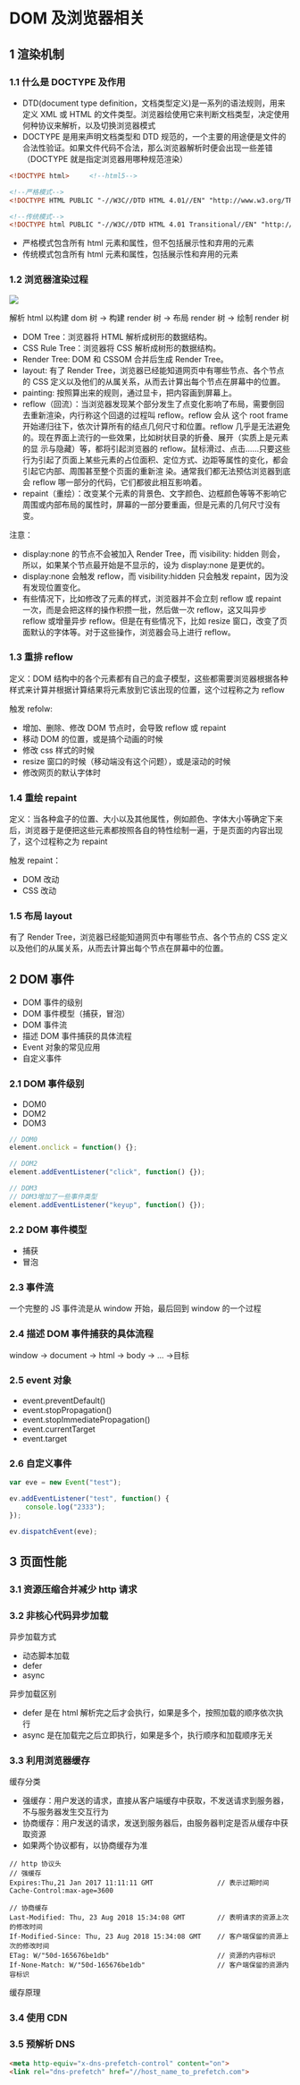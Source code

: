 # DOM 及浏览器相关

## 1 渲染机制

### 1.1 什么是 DOCTYPE 及作用

-   DTD(document type definition，文档类型定义)是一系列的语法规则，用来定义 XML 或 HTML 的文件类型。浏览器绘使用它来判断文档类型，决定使用何种协议来解析，以及切换浏览器模式
-   DOCTYPE 是用来声明文档类型和 DTD 规范的，一个主要的用途便是文件的合法性验证。如果文件代码不合法，那么浏览器解析时便会出现一些差错（DOCTYPE 就是指定浏览器用哪种规范渲染）

```html
<!DOCTYPE html>     <!--html5-->

<!--严格模式-->
<!DOCTYPE HTML PUBLIC "-//W3C//DTD HTML 4.01//EN" "http://www.w3.org/TR/html4/strict.dtd">

<!--传统模式-->
<!DOCTYPE html PUBLIC "-//W3C//DTD HTML 4.01 Transitional//EN" "http://www.w3.org/TR/html4/strict.dtd">
```

-   严格模式包含所有 html 元素和属性，但不包括展示性和弃用的元素
-   传统模式包含所有 html 元素和属性，包括展示性和弃用的元素

### 1.2 浏览器渲染过程

![](images/1_1.png)

解析 html 以构建 dom 树 -> 构建 render 树 -> 布局 render 树 -> 绘制 render 树

-   DOM Tree：浏览器将 HTML 解析成树形的数据结构。
-   CSS Rule Tree：浏览器将 CSS 解析成树形的数据结构。
-   Render Tree: DOM 和 CSSOM 合并后生成 Render Tree。
-   layout: 有了 Render Tree，浏览器已经能知道网页中有哪些节点、各个节点的 CSS 定义以及他们的从属关系，从而去计算出每个节点在屏幕中的位置。
-   painting: 按照算出来的规则，通过显卡，把内容画到屏幕上。
-   reflow（回流）：当浏览器发现某个部分发生了点变化影响了布局，需要倒回去重新渲染，内行称这个回退的过程叫 reflow。reflow 会从 <html> 这个 root frame 开始递归往下，依次计算所有的结点几何尺寸和位置。reflow 几乎是无法避免的。现在界面上流行的一些效果，比如树状目录的折叠、展开（实质上是元素的显 示与隐藏）等，都将引起浏览器的 reflow。鼠标滑过、点击……只要这些行为引起了页面上某些元素的占位面积、定位方式、边距等属性的变化，都会引起它内部、周围甚至整个页面的重新渲 染。通常我们都无法预估浏览器到底会 reflow 哪一部分的代码，它们都彼此相互影响着。
-   repaint（重绘）：改变某个元素的背景色、文字颜色、边框颜色等等不影响它周围或内部布局的属性时，屏幕的一部分要重画，但是元素的几何尺寸没有变。

注意：

-   display:none 的节点不会被加入 Render Tree，而 visibility: hidden 则会，所以，如果某个节点最开始是不显示的，设为 display:none 是更优的。
-   display:none 会触发 reflow，而 visibility:hidden 只会触发 repaint，因为没有发现位置变化。
-   有些情况下，比如修改了元素的样式，浏览器并不会立刻 reflow 或 repaint 一次，而是会把这样的操作积攒一批，然后做一次 reflow，这又叫异步 reflow 或增量异步 reflow。但是在有些情况下，比如 resize 窗口，改变了页面默认的字体等。对于这些操作，浏览器会马上进行 reflow。

### 1.3 重排 reflow

定义：DOM 结构中的各个元素都有自己的盒子模型，这些都需要浏览器根据各种样式来计算并根据计算结果将元素放到它该出现的位置，这个过程称之为 reflow

触发 refolw:

-   增加、删除、修改 DOM 节点时，会导致 reflow 或 repaint
-   移动 DOM 的位置，或是搞个动画的时候
-   修改 css 样式的时候
-   resize 窗口的时候（移动端没有这个问题），或是滚动的时候
-   修改网页的默认字体时

### 1.4 重绘 repaint

定义：当各种盒子的位置、大小以及其他属性，例如颜色、字体大小等确定下来后，浏览器于是便把这些元素都按照各自的特性绘制一遍，于是页面的内容出现了，这个过程称之为 repaint

触发 repaint：

-   DOM 改动
-   CSS 改动

### 1.5 布局 layout

有了 Render Tree，浏览器已经能知道网页中有哪些节点、各个节点的 CSS 定义以及他们的从属关系，从而去计算出每个节点在屏幕中的位置。

## 2 DOM 事件

-   DOM 事件的级别
-   DOM 事件模型（捕获，冒泡）
-   DOM 事件流
-   描述 DOM 事件捕获的具体流程
-   Event 对象的常见应用
-   自定义事件

### 2.1 DOM 事件级别

-   DOM0
-   DOM2
-   DOM3

```javascript
// DOM0
element.onclick = function() {};

// DOM2
element.addEventListener("click", function() {});

// DOM3
// DOM3增加了一些事件类型
element.addEventListener("keyup", function() {});
```

### 2.2 DOM 事件模型

-   捕获
-   冒泡

### 2.3 事件流

一个完整的 JS 事件流是从 window 开始，最后回到 window 的一个过程

### 2.4 描述 DOM 事件捕获的具体流程

window -> document -> html -> body -> ... ->目标

### 2.5 event 对象

-   event.preventDefault()
-   event.stopPropagation()
-   event.stopImmediatePropagation()
-   event.currentTarget
-   event.target

### 2.6 自定义事件

```javascript
var eve = new Event("test");

ev.addEventListener("test", function() {
    console.log("2333");
});

ev.dispatchEvent(eve);
```

## 3 页面性能

### 3.1 资源压缩合并减少 http 请求

### 3.2 非核心代码异步加载

异步加载方式

-   动态脚本加载
-   defer
-   async

异步加载区别

-   defer 是在 html 解析完之后才会执行，如果是多个，按照加载的顺序依次执行
-   async 是在加载完之后立即执行，如果是多个，执行顺序和加载顺序无关

### 3.3 利用浏览器缓存

缓存分类

-   强缓存：用户发送的请求，直接从客户端缓存中获取，不发送请求到服务器，不与服务器发生交互行为
-   协商缓存：用户发送的请求，发送到服务器后，由服务器判定是否从缓存中获取资源
-   如果两个协议都有，以协商缓存为准

```
// http 协议头
// 强缓存
Expires:Thu,21 Jan 2017 11:11:11 GMT                // 表示过期时间
Cache-Control:max-age=3600

// 协商缓存
Last-Modified: Thu, 23 Aug 2018 15:34:08 GMT        // 表明请求的资源上次的修改时间
If-Modified-Since: Thu, 23 Aug 2018 15:34:08 GMT    // 客户端保留的资源上次的修改时间
ETag: W/"50d-165676be1db"                           // 资源的内容标识
If-None-Match: W/"50d-165676be1db"                  // 客户端保留的资源内容标识
```

缓存原理

### 3.4 使用 CDN

### 3.5 预解析 DNS

```html
<meta http-equiv="x-dns-prefetch-control" content="on">
<link rel="dns-prefetch" href="//host_name_to_prefetch.com">
```
